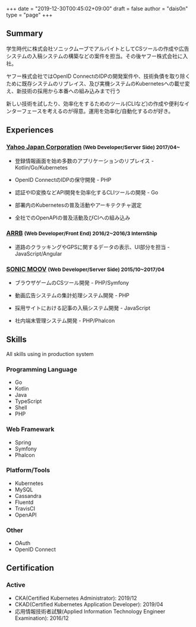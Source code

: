 +++
date = "2019-12-30T00:45:02+09:00"
draft = false
author = "dais0n"
type = "page"
+++

## <i data-feather="user"></i> Summary
学生時代に株式会社ソニックムーブでアルバイトとしてCSツールの作成や広告システムの入稿システムの構築などの案件を担当。その後ヤフー株式会社に入社。

ヤフー株式会社ではOpenID ConnectのIDPの開発案件や、技術負債を取り除くために既存システムのリプレイス、及び実機システムのKubernetesへの載せ変え、新技術の採用から本番への組み込みまで行う

新しい技術を試したり、効率化をするためのツール(CLIなど)の作成や便利なインターフェースを考えるのが得意。運用を効率化/自動化するのが好き。

## <i data-feather="briefcase"></i> Experiences

### [Yahoo Japan Corporation](https://about.yahoo.co.jp/) <small>(Web Developer/Server Side) 2017/04~</small>

- 登録情報画面を始め多数のアプリケーションのリプレイス - Kotlin/Go/Kubernetes

- OpenID ConnectのIDPの保守開発 - PHP

- 認証やID変換などAPI開発を効率化するCLIツールの開発 - Go

- 部署内のKubernetesの普及活動やアーキテクチャ選定 

- 全社でのOpenAPIの普及活動及びCIへの組み込み

### [ARRB](http://arrbgroup.net/) <small>(Web Developer/Front End) 2016/2~2016/3 InternShip</small>

- 道路のクラッキングやGPSに関するデータの表示、UI部分を担当 - JavaScript/Angular


### [SONIC MOOV](https://www.sonicmoov.com/) <small>(Web Developer/Server Side) 2015/10~2017/04</small>

- ブラウザゲームのCSツール開発 - PHP/Symfony

- 動画広告システムの集計処理システム開発 - PHP

- 採用サイトにおける記事の入稿システム開発 - JavaScript

- 社内端末管理システム開発 - PHP/Phalcon

## <i data-feather="tool"></i> Skills

All skills using in production system

### Programming Language
- Go
- Kotlin
- Java
- TypeScript
- Shell
- PHP

### Web Framewark
- Spring
- Symfony
- Phalcon

### Platform/Tools
- Kubernetes
- MySQL
- Cassandra
- Fluentd
- TravisCI
- OpenAPI

### Other
- OAuth
- OpenID Connect

## <i data-feather="check-circle"></i> Certification

### Active

- CKA(Certified Kubernetes Administrator): 2019/12
- CKAD(Certified Kubernetes Application Developer): 2019/04
- 応用情報技術者試験(Applied Information Technology Engineer Examination): 2016/12

